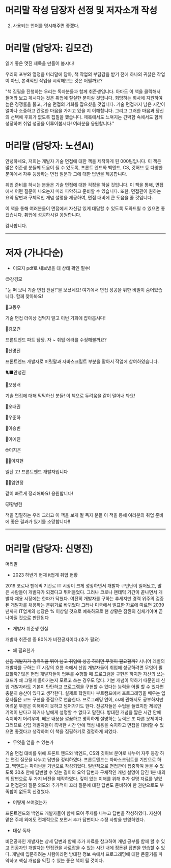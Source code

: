 # 머리말 작성 담장자 선정 및 저자소개 작성

2) 사용되는 언어를 명시해주면 좋겠다.

# 머리말 (담당자: 김모건)

읽기 좋은 멋진 제목을 만들어 봅시다!

우리의 포부와 열정을 머리말에 담아, 책 작업의 부담감을 받기 전에 하나의 귀찮은 작업이 아닌, 본격적인 작업을 시작해보는 것은 어떨까요?

"책 집필을 진행하는 우리는 독자분들과 함께 취준생입니다. 아마도 이 책을 클릭해서 들어와 보고 계시다는 것은 취업에 절실한 분이실 것입니다. 희망하는 회사에 지원하여 높은 경쟁률을 뚫고, 기술 면접의 기회를 잡으셨을 것입니다. 기술 면접까지 남은 시간이 얼마나 소중하고 간절한 마음을 가지고 있을 지 이해합니다. 그리고 그러한 마음과 당신의 선택에 후회가 없도록 집필을 했습니다. 제목에서도 느껴지는 긴박함 속에서도 함께 성장하며 취업 성공을 이루어봅시다! 여러분을 응원합니다." 

# 머리말 (담당자: 노션AI)

안녕하세요, 저희는 개발자 기술 면접에 대한 책을 제작하게 된 000팀입니다. 이 책은 많은 취준생 분들께 도움이 될 수 있도록, 프론트 엔드와 백엔드, CS, 깃허브 등 다양한 분야에서 자주 등장하는 면접 질문과 그에 대한 답변을 제공합니다.

취업 준비를 하시는 분들은 기술 면접에 대한 걱정을 하실 것입니다. 이 책을 통해, 면접에서 어떤 질문이 나오는지 미리 파악하고 준비할 수 있습니다. 또한, 면접관이 원하는 요약 답변과 구체적인 개념 설명을 제공하여, 면접 대비에 큰 도움을 줄 것입니다.

이 책을 통해 여러분들이 면접에서 자신감 있게 대답할 수 있도록 도와드릴 수 있으면 좋겠습니다. 취업에 성공하시길 응원합니다.

감사합니다.

---

# 저자 (가나다순)

- 이모지 pdf로 내보냈을 대 상태 확인 필수!

😊강경모

"눈 떠 보니 기술 면접 전날!"을 보셨네요! 여기에서 면접 성공을 위한 비밀이 숨어있습니다. 함께 찾아봐요!

🎃고동우

기술 면접 더이상 겁먹지 말고 이번 기회에 잡아봅시다!

🌟김모건

프론트엔드 파트 담당. 자 ~ 취업 에러를 수정해볼까요?

👤신명진

프론트엔드 개발자로 머릿말과 자바스크립트 부분을 맡아서 작업에 참여하였습니다.

🐈‍⬛안성진

🏸오정배

기술 면접에 대해 막막하신 분들! 이 책으로 두려움을 같이 덜어내 봐요!

👤오태권

🌅우준하 

🚀이승빈

👤이예진

🤓이지은

🖐🏻이지현

일단 고! 프론트엔드 개발자입니다

🧚‍♀️임연정

같이 빠르게 정리해봐요! 응원합니다!

🐱황병헌

책을 집필하는 우리 그리고 이 책을 보게 될 독자 분들 이 책을 통해 여러분의 취업 준비에 좋은 결과가 있기를 소망합니다!!

---

# 머리말 (담당자: 신명진)

머리말

- 2023 하반기 현재 it업계 취업 현황

2019 코로나 팬데믹 기간로 IT 시장이 크게 성장하면서 개발자 구인난이 일어났고, 많은 사람들이 개발자가 되겠다고 뛰어들었다. 그러나 코로나 팬데믹 기간이 끝나면서 개발자 채용 시장에는 한파가 닥쳤다. 여전히 개발자를 구하는 추세지만 경력 위주의 검증된 개발자를 채용하는 분위기로 바뀌었다 그러나 미국에서 발표한 자료에 따르면 2039년까지 IT업계의 성장은 % 이상일 것으로 예측하므로 현 상황은 잠깐의 침체기이며 곧 나아질 것으로 판단된다

- 개발자 취준생 현실

개발자 취준생 중 80%가 비전공자이다.(추가 필요)

- 왜 필요한가

~~신입 개발자가 경력직을 뛰어 넘고 취업에 성공 하려면 무엇이 필요할까?~~ 시니어 레벨의 개발자를 구하는 IT 시장의 흐름 속에서 신입 개발자들이 취업에 성공하려면 무엇이 필요할까? 많은 현업 개발자들이 업무를 수행할 때 프로그램을 구현은 하지만 자신의 쓰는 코드가 왜 그렇게 돌아가는지 모르고 쓰는 경우도 많다. 기본 개념이 약하기 때문인데 신입 개발자라도 기본이 탄탄하고 프로그램을 구현할 수 있다는 능력을 어필 할 수 있다면 충분히 승산이 있다고 생각한다. 실제로 학원이나 부트캠프에서 프로그래밍을 배우는 입문자들은 코드 구현을 중점으로 연습한다. 프로그래밍 언어, cs에 관해서도 공부하지만 어려운 부분은 이해하지 못하고 넘어가기도 한다. 전공자들은 수업을 들었지만 제목만 기억이 난다고 하거나 남에게 설명할 수 없다고 말한다. 방대한 개념을 짧은 시간 안에 숙지하기 어려우며, 배운 내용을 깔끔하고 명확하게 설명하는 능력은 또 다른 문제이다. 그러므로 신입 개발자들이 촉박한 시간 안에 핵심 내용을 숙지하고 면접을 대비할 수 있으면 좋겠다고 생각하여 이 책을 집필하기로 결정하게 되었다.

- 무엇을 얻을 수 있는가

기술 면접 대비를 위해 프론트 엔드와 백엔드, CS와 깃허브 분야로 나누어 자주 등장 하는 면접 질문을 나누고 답변을 정리하였다. 프론트엔드는 자바스크립트를 기반으로 하고, 백엔드는 파이썬을 기반으로 작성되었다. 일반적으로 면접관이 집중하여 들을 수 있도록 30초 안에 답변할 수 있는 길이의 요약 답변과 구체적인 개념 설명이 담긴 1분 내외의 답변으로 두 가지 버전을 제작하였다. 깊이 있는 이해를 위해 추가 설명 자료를 넣었고 면접관의 질문 의도와 추가적이 꼬리 질문에 대한 답변도 준비하여 한 권만으로도 부족함이 없도록 신경썼다.

- 어떻게 쓰여졌는가

프론트엔드와 백엔드 개발자들이 함께 모여 주제를 나누고 답변을 작성하였다. 자신이 맡은 주제 외에도 전체적으로 보면서 추가 답변이나 수정 사항을 반영하였다.

- 대상 독자

비전공자인 개발자는 상세 답변과 함께 추가 자료를 참고하여 개념 공부를 함께 할 수 있고 전공자인 개발자는 면접관을 사로잡을 수 있는 시간 내에 정돈된 답변을 연습할 수 있다. 개발에 입문하려는 사람이라면 방대한 정보 속에서 프로그래밍에 대한 큰줄기를 파악하고 핵심 개념을 익힐 수 있는 좋은 책이 될 것이다.